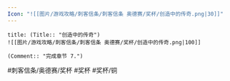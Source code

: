 ```yaml
---
Icon: "![[图片/游戏攻略/刺客信条/刺客信条 奥德赛/奖杯/创造中的传奇.png|30]]"
---
```

```ad-common-bronze-trophy
title: (Title:: "创造中的传奇")
![[图片/游戏攻略/刺客信条/刺客信条 奥德赛/奖杯/创造中的传奇.png|100]]

(Comment:: "完成章节 7.")
```

#刺客信条/奥德赛/奖杯 #奖杯 #奖杯/铜
